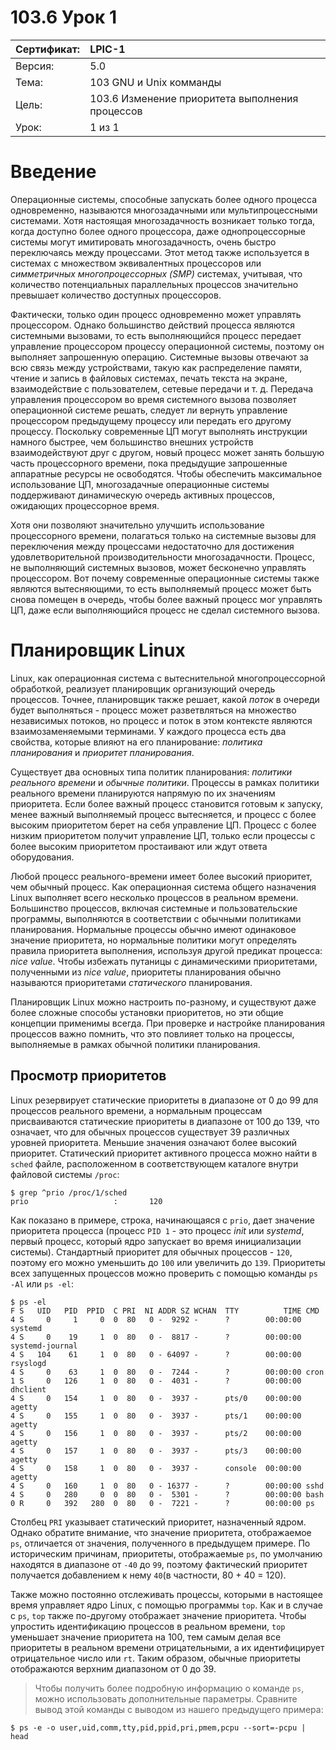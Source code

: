 # 103.6 Урок 1

| Сертификат:   | LPIC-1                                      |
|:--------------|:--------------------------------------------|
| Версия:       | 5.0                                         |
| Тема:         | 103 GNU и Unix комманды                     |                           
| Цель:         | 103.6 Изменение приоритета выполнения процессов |
| Урок:         | 1 из 1                                      |


# Введение

Операционные системы, способные запускать более одного процесса одновременно, называются многозадачными или мультипроцессными системами. Хотя настоящая многозадачность возникает только тогда, когда доступно более одного процессора, даже однопроцессорные системы могут имитировать многозадачность, очень быстро переключаясь между процессами. Этот метод также используется в системах с множеством эквивалентных процессоров или *симметричных многопроцессорных (SMP)* системах, учитывая, что количество потенциальных параллельных процессов значительно превышает количество доступных процессоров.

Фактически, только один процесс одновременно может управлять процессором. Однако большинство действий процесса являются системными вызовами, то есть выполняющийся процесс передает управление процессором процессу операционной системы, поэтому он выполняет запрошенную операцию. Системные вызовы отвечают за всю связь между устройствами, такую как распределение памяти, чтение и запись в файловых системах, печать текста на экране, взаимодействие с пользователем, сетевые передачи и т. д. Передача управления процессором во время системного вызова позволяет операционной системе решать, следует ли вернуть управление процессором предыдущему процессу или передать его другому процессу. Поскольку современные ЦП могут выполнять инструкции намного быстрее, чем большинство внешних устройств взаимодействуют друг с другом, новый процесс может занять большую часть процессорного времени, пока предыдущие запрошенные аппаратные ресурсы не освободятся. Чтобы обеспечить максимальное использование ЦП, многозадачные операционные системы поддерживают динамическую очередь активных процессов, ожидающих процессорное время.

Хотя они позволяют значительно улучшить использование процессорного времени, полагаться только на системные вызовы для переключения между процессами недостаточно для достижения удовлетворительной производительности многозадачности. Процесс, не выполняющий системных вызовов, может бесконечно управлять процессором. Вот почему современные операционные системы также являются вытесняющими, то есть выполняемый процесс может быть снова помещен в очередь, чтобы более важный процесс мог управлять ЦП, даже если выполняющийся процесс не сделал системного вызова.


# Планировщик Linux

Linux, как операционная система с вытеснительной многопроцессорной обработкой, реализует планировщик организующий очередь процессов. Точнее, планировщик также решает, какой *поток* в очереди будет выполняться - процесс может разветвляться на множество независимых потоков, но процесс и поток в этом контексте являются взаимозаменяемыми терминами. У каждого процесса есть два свойства, которые влияют на его планирование: *политика планирования* и *приоритет планирования*.

Существует два основных типа политик планирования: *политики реального времени* и *обычные политики*. Процессы в рамках политики реального времени планируются напрямую по их значениям приоритета. Если более важный процесс становится готовым к запуску, менее важный выполняемый процесс вытесняется, и процесс с более высоким приоритетом берет на себя управление ЦП. Процесс с более низким приоритетом получит управление ЦП, только если процессы с более высоким приоритетом простаивают или ждут ответа оборудования.

Любой процесс реального-времени имеет более высокий приоритет, чем обычный процесс. Как операционная система общего назначения Linux выполняет всего несколько процессов в реальном времени. Большинство процессов, включая системные и пользовательские программы, выполняются в соответствии с обычными политиками планирования. Нормальные процессы обычно имеют одинаковое значение приоритета, но нормальные политики могут определять правила приоритета выполнения, используя другой предикат процесса: *nice value*. Чтобы избежать путаницы с динамическими приоритетами, полученными из *nice value*, приоритеты планирования обычно называются приоритетами *статического* планирования.

Планировщик Linux можно настроить по-разному, и существуют даже более сложные способы установки приоритетов, но эти общие концепции применимы всегда. При проверке и настройке планирования процессов важно помнить, что это повлияет только на процессы, выполняемые в рамках обычной политики планирования.

## Просмотр приоритетов

Linux резервирует статические приоритеты в диапазоне от 0 до 99 для процессов реального времени, а нормальным процессам присваиваются статические приоритеты в диапазоне от 100 до 139, что означает, что для обычных процессов существует 39 различных уровней приоритета. Меньшие значения означают более высокий приоритет. Статический приоритет активного процесса можно найти в `sched` файле, расположенном в соответствующем каталоге внутри файловой системы `/proc`:
```
$ grep ^prio /proc/1/sched
prio                   :       120
```

Как показано в примере, строка, начинающаяся с `prio`, дает значение приоритета процесса (процесс `PID 1` - это процесс *init* или *systemd*, первый процесс, который ядро запускает во время инициализации системы). Стандартный приоритет для обычных процессов - `120`, поэтому его можно уменьшить до `100` или увеличить до `139`. Приоритеты всех запущенных процессов можно проверить с помощью команды `ps -Al` или `ps -el`:
```console
$ ps -el
F S   UID   PID  PPID  C PRI  NI ADDR SZ WCHAN  TTY          TIME CMD
4 S     0     1     0  0  80   0 -  9292 -      ?        00:00:00 systemd
4 S     0    19     1  0  80   0 -  8817 -      ?        00:00:00 systemd-journal
4 S   104    61     1  0  80   0 - 64097 -      ?        00:00:00 rsyslogd
4 S     0    63     1  0  80   0 -  7244 -      ?        00:00:00 cron
1 S     0   126     1  0  80   0 -  4031 -      ?        00:00:00 dhclient
4 S     0   154     1  0  80   0 -  3937 -      pts/0    00:00:00 agetty
4 S     0   155     1  0  80   0 -  3937 -      pts/1    00:00:00 agetty
4 S     0   156     1  0  80   0 -  3937 -      pts/2    00:00:00 agetty
4 S     0   157     1  0  80   0 -  3937 -      pts/3    00:00:00 agetty
4 S     0   158     1  0  80   0 -  3937 -      console  00:00:00 agetty
4 S     0   160     1  0  80   0 - 16377 -      ?        00:00:00 sshd
4 S     0   280     0  0  80   0 -  5301 -      ?        00:00:00 bash
0 R     0   392   280  0  80   0 -  7221 -      ?        00:00:00 ps
```

Столбец `PRI` указывает статический приоритет, назначенный ядром. Однако обратите внимание, что значение приоритета, отображаемое `ps`, отличается от значения, полученного в предыдущем примере. По историческим причинам, приоритеты, отображаемые `ps`, по умолчанию находятся в диапазоне от `-40` до `99`, поэтому фактический приоритет получается добавлением к нему `40`(в частности, 80 + 40 = 120).

Также можно постоянно отслеживать процессы, которыми в настоящее время управляет ядро Linux, с помощью программы `top`. Как и в случае с `ps`, `top` также по-другому отображает значение приоритета. Чтобы упростить идентификацию процессов в реальном времени, `top` уменьшает значение приоритета на 100, тем самым делая все приоритеты в реальном времени отрицательными, а их идентифицирует отрицательное число или `rt`. Таким образом, обычные приоритеты отображаются верхним диапазоном от 0 до 39.

> Чтобы получить более подробную информацию о команде `ps`, можно использовать дополнительные параметры. Сравните вывод этой команды с выводом из нашего предыдущего примера:  
```console 
$ ps -e -o user,uid,comm,tty,pid,ppid,pri,pmem,pcpu --sort=-pcpu | head
```
